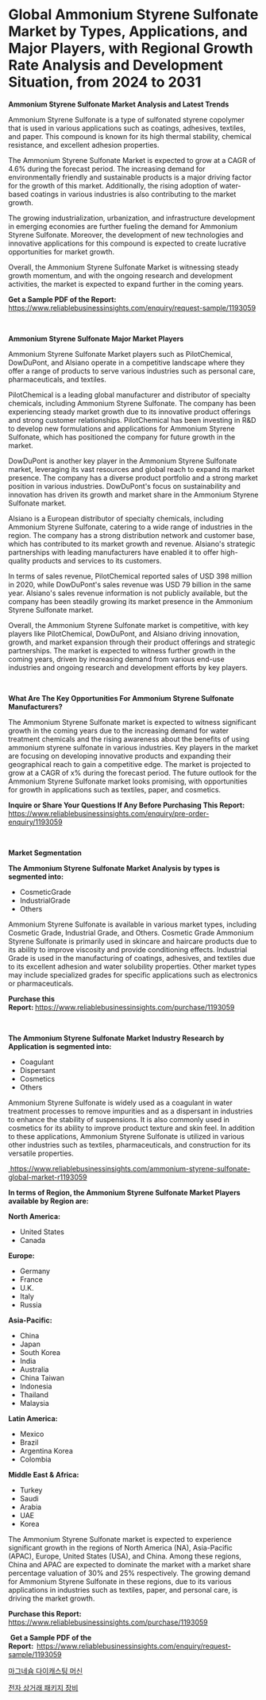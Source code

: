 <p><h1>Global Ammonium Styrene Sulfonate Market by Types, Applications, and Major Players, with Regional Growth Rate Analysis and Development Situation, from 2024 to 2031</h1></p><p><strong>Ammonium Styrene Sulfonate Market Analysis and Latest Trends</strong></p>
<p><p>Ammonium Styrene Sulfonate is a type of sulfonated styrene copolymer that is used in various applications such as coatings, adhesives, textiles, and paper. This compound is known for its high thermal stability, chemical resistance, and excellent adhesion properties.</p><p>The Ammonium Styrene Sulfonate Market is expected to grow at a CAGR of 4.6% during the forecast period. The increasing demand for environmentally friendly and sustainable products is a major driving factor for the growth of this market. Additionally, the rising adoption of water-based coatings in various industries is also contributing to the market growth.</p><p>The growing industrialization, urbanization, and infrastructure development in emerging economies are further fueling the demand for Ammonium Styrene Sulfonate. Moreover, the development of new technologies and innovative applications for this compound is expected to create lucrative opportunities for market growth.</p><p>Overall, the Ammonium Styrene Sulfonate Market is witnessing steady growth momentum, and with the ongoing research and development activities, the market is expected to expand further in the coming years.</p></p>
<p><strong>Get a Sample PDF of the Report:&nbsp;</strong> <a href="https://www.reliablebusinessinsights.com/enquiry/request-sample/1193059">https://www.reliablebusinessinsights.com/enquiry/request-sample/1193059</a></p>
<p>&nbsp;</p>
<p><strong>Ammonium Styrene Sulfonate Major Market Players</strong></p>
<p><p>Ammonium Styrene Sulfonate Market players such as PilotChemical, DowDuPont, and Alsiano operate in a competitive landscape where they offer a range of products to serve various industries such as personal care, pharmaceuticals, and textiles. </p><p>PilotChemical is a leading global manufacturer and distributor of specialty chemicals, including Ammonium Styrene Sulfonate. The company has been experiencing steady market growth due to its innovative product offerings and strong customer relationships. PilotChemical has been investing in R&D to develop new formulations and applications for Ammonium Styrene Sulfonate, which has positioned the company for future growth in the market.</p><p>DowDuPont is another key player in the Ammonium Styrene Sulfonate market, leveraging its vast resources and global reach to expand its market presence. The company has a diverse product portfolio and a strong market position in various industries. DowDuPont's focus on sustainability and innovation has driven its growth and market share in the Ammonium Styrene Sulfonate market.</p><p>Alsiano is a European distributor of specialty chemicals, including Ammonium Styrene Sulfonate, catering to a wide range of industries in the region. The company has a strong distribution network and customer base, which has contributed to its market growth and revenue. Alsiano's strategic partnerships with leading manufacturers have enabled it to offer high-quality products and services to its customers.</p><p>In terms of sales revenue, PilotChemical reported sales of USD 398 million in 2020, while DowDuPont's sales revenue was USD 79 billion in the same year. Alsiano's sales revenue information is not publicly available, but the company has been steadily growing its market presence in the Ammonium Styrene Sulfonate market.</p><p>Overall, the Ammonium Styrene Sulfonate market is competitive, with key players like PilotChemical, DowDuPont, and Alsiano driving innovation, growth, and market expansion through their product offerings and strategic partnerships. The market is expected to witness further growth in the coming years, driven by increasing demand from various end-use industries and ongoing research and development efforts by key players.</p></p>
<p>&nbsp;</p>
<p><strong>What Are The Key Opportunities For Ammonium Styrene Sulfonate Manufacturers?</strong></p>
<p><p>The Ammonium Styrene Sulfonate market is expected to witness significant growth in the coming years due to the increasing demand for water treatment chemicals and the rising awareness about the benefits of using ammonium styrene sulfonate in various industries. Key players in the market are focusing on developing innovative products and expanding their geographical reach to gain a competitive edge. The market is projected to grow at a CAGR of x% during the forecast period. The future outlook for the Ammonium Styrene Sulfonate market looks promising, with opportunities for growth in applications such as textiles, paper, and cosmetics.</p></p>
<p><strong>Inquire or Share Your Questions If Any Before Purchasing This Report:</strong> <a href="https://www.reliablebusinessinsights.com/enquiry/pre-order-enquiry/1193059">https://www.reliablebusinessinsights.com/enquiry/pre-order-enquiry/1193059</a></p>
<p>&nbsp;</p>
<p><strong>Market Segmentation</strong></p>
<p><strong>The Ammonium Styrene Sulfonate Market Analysis by types is segmented into:</strong></p>
<p><ul><li>CosmeticGrade</li><li>IndustrialGrade</li><li>Others</li></ul></p>
<p><p>Ammonium Styrene Sulfonate is available in various market types, including Cosmetic Grade, Industrial Grade, and Others. Cosmetic Grade Ammonium Styrene Sulfonate is primarily used in skincare and haircare products due to its ability to improve viscosity and provide conditioning effects. Industrial Grade is used in the manufacturing of coatings, adhesives, and textiles due to its excellent adhesion and water solubility properties. Other market types may include specialized grades for specific applications such as electronics or pharmaceuticals.</p></p>
<p><strong>Purchase this Report:&nbsp;</strong><a href="https://www.reliablebusinessinsights.com/purchase/1193059">https://www.reliablebusinessinsights.com/purchase/1193059</a></p>
<p>&nbsp;</p>
<p><strong>The Ammonium Styrene Sulfonate Market Industry Research by Application is segmented into:</strong></p>
<p><ul><li>Coagulant</li><li>Dispersant</li><li>Cosmetics</li><li>Others</li></ul></p>
<p><p>Ammonium Styrene Sulfonate is widely used as a coagulant in water treatment processes to remove impurities and as a dispersant in industries to enhance the stability of suspensions. It is also commonly used in cosmetics for its ability to improve product texture and skin feel. In addition to these applications, Ammonium Styrene Sulfonate is utilized in various other industries such as textiles, pharmaceuticals, and construction for its versatile properties.</p></p>
<p><a href="https://www.reliablebusinessinsights.com/ammonium-styrene-sulfonate-global-market-r1193059">&nbsp;https://www.reliablebusinessinsights.com/ammonium-styrene-sulfonate-global-market-r1193059</a></p>
<p><strong>In terms of Region, the Ammonium Styrene Sulfonate Market Players available by Region are:</strong></p>
<p>
    <p> <strong> North America: </strong>
        <ul>
            <li>United States</li>
            <li>Canada</li>
        </ul>
        </p> 
    <p> <strong> Europe: </strong>
        <ul>
            <li>Germany</li>
            <li>France</li>
            <li>U.K.</li>
            <li>Italy</li>
            <li>Russia</li>
        </ul>
        </p> 
    <p> <strong> Asia-Pacific: </strong>
        <ul>
            <li>China</li>
            <li>Japan</li>
            <li>South Korea</li>
            <li>India</li>
            <li>Australia</li>
            <li>China Taiwan</li>
            <li>Indonesia</li>
            <li>Thailand</li>
            <li>Malaysia</li>
        </ul>
        </p> 
    <p> <strong> Latin America: </strong>
        <ul>
            <li>Mexico</li>
            <li>Brazil</li>
            <li>Argentina Korea</li>
            <li>Colombia</li>
        </ul>
        </p> 
    <p> <strong> Middle East & Africa: </strong>
        <ul>
            <li>Turkey</li>
            <li>Saudi</li>
            <li>Arabia</li>
            <li>UAE</li>
            <li>Korea</li>
        </ul>
    </p>
    </p>
<p><p>The Ammonium Styrene Sulfonate market is expected to experience significant growth in the regions of North America (NA), Asia-Pacific (APAC), Europe, United States (USA), and China. Among these regions, China and APAC are expected to dominate the market with a market share percentage valuation of 30% and 25% respectively. The growing demand for Ammonium Styrene Sulfonate in these regions, due to its various applications in industries such as textiles, paper, and personal care, is driving the market growth.</p></p>
<p><strong>Purchase this Report: </strong><a href="https://www.reliablebusinessinsights.com/purchase/1193059">https://www.reliablebusinessinsights.com/purchase/1193059</a></p>
<p>&nbsp;<strong>Get a Sample PDF of the Report:&nbsp;&nbsp;</strong><a href="https://www.reliablebusinessinsights.com/enquiry/request-sample/1193059">https://www.reliablebusinessinsights.com/enquiry/request-sample/1193059</a></p>
<p><strong></strong></p>
<p><p><a href="https://medium.com/@seanturner6262/%EB%A7%88%EA%B7%B8%EB%84%A4%EC%8A%98-%EB%8B%A4%EC%9D%B4-%EC%BA%90%EC%8A%A4%ED%8C%85-%EB%A8%B8%EC%8B%A0-%EC%8B%9C%EC%9E%A5-%EC%A1%B0%EC%82%AC-%EB%B3%B4%EA%B3%A0%EC%84%9C-2024%EB%85%84%EB%B6%80%ED%84%B0-2031%EB%85%84%EA%B9%8C%EC%A7%80%EC%9D%98-%EC%9D%B4%EB%A0%A5%EA%B3%BC-%EC%98%88%EC%B8%A1-027ead02a6bd">마그네슘 다이캐스팅 머신</a></p><p><a href="https://medium.com/@monserratemohr/%EC%A0%84%EC%9E%90-%EC%83%81%EA%B1%B0%EB%9E%98-%ED%8C%A8%ED%82%A4%EC%A7%80-%EC%9E%A5%EB%B9%84-%EC%8B%9C%EC%9E%A5-%EC%9C%A0%ED%98%95-%EC%9D%91%EC%9A%A9-%EB%B0%8F-%EC%A7%80%EB%A6%AC%EC%97%90-%EB%8C%80%ED%95%9C-%ED%8F%AC%EA%B4%84%EC%A0%81-%ED%8F%89%EA%B0%80-31efe9008003">전자 상거래 패키지 장비</a></p></p>